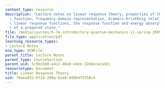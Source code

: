 ```yaml
---
content_type: resource
description: "Lecture notes on linear response theory, properties of the response\
  \ function, frequency-domain representation, Kramers-Kr\xF6nig relations, quantum\
  \ linear response functions, the response function and energy absorption, and relaxation\
  \ of a prepared state."
file: /media/courses/5-74-introductory-quantum-mechanics-ii-spring-2009/74dea9320718208abae90d9b475358c4_MIT5_74s09_lec07.pdf
file_type: application/pdf
learning_resource_types:
- Lecture Notes
ocw_type: OCWFile
parent_title: Lecture Notes
parent_type: CourseSection
parent_uid: 5c9bcb80-e4c2-86e8-e4ee-32b8ecaca92c
resourcetype: Document
title: Linear Response Theory
uid: 74dea932-0718-208a-bae9-0d9b475358c4
---
```

